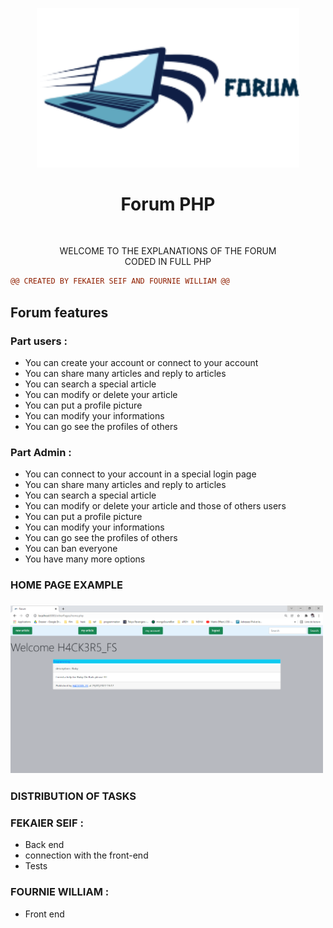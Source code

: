 <p align="center">
  <img src="assets/img/logo.png" width="420" title="hover text">
  <h1 align="center">Forum PHP</h1>
</p>
<br>
<p align="center">
    WELCOME TO THE EXPLANATIONS OF THE FORUM<br>
    CODED IN FULL PHP<br>
</p>

```diff
@@ CREATED BY FEKAIER SEIF AND FOURNIE WILLIAM @@
```
<p align="left">
    <h2>Forum features</h2>
</p>

### Part users :<br>
* You can create your account or connect to your account<br>
* You can share many articles and reply to articles<br>
* You can search a special article <br>
* You can modify or delete your article<br>
* You can put a profile picture<br>
* You can modify your informations<br>
* You can go see the profiles of others <br>

### Part Admin : <br>
* You can connect to your account in a special login page<br>
* You can share many articles and reply to articles<br>
* You can search a special article <br>
* You can modify or delete your article and those of others users<br>
* You can put a profile picture<br>
* You can modify your informations<br>
* You can go see the profiles of others <br>
* You can ban everyone <br>
* You have many more options <br>

<p align="left">
    <h3>HOME PAGE EXAMPLE<h3>
    <img src="forReadme/Capture.PNG" width="500" title="hover text"><br>
</p>
<p align="center">
    <h3>DISTRIBUTION OF TASKS</h3>
</p>

### FEKAIER SEIF :
* Back end
* connection with the front-end
* Tests

### FOURNIE WILLIAM :
* Front end
